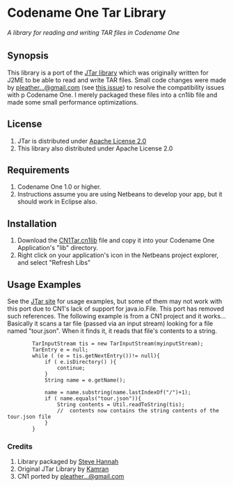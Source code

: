 # Codename One Tar Library
###### A library for reading and writing TAR files in Codename One

## Synopsis

This library is a port of the [JTar library](https://code.google.com/p/jtar/) which was originally written for J2ME to be able to read and write TAR files.  Small code changes were made by pleather...@gmail.com (see [this issue](https://code.google.com/p/codenameone/issues/detail?id=754)) to resolve the compatibility issues with p Codename One.  I merely packaged these files into a cn1lib file and made some small performance optimizations.

## License

1. JTar is distributed under [Apache License 2.0](http://www.apache.org/licenses/LICENSE-2.0)
2. This library also distributed under Apache License 2.0

## Requirements

1. Codename One 1.0 or higher.
2. Instructions assume you are using Netbeans to develop your app, but it should work in Eclipse also.

## Installation 

1. Download the [CN1Tar.cn1lib](dist/CN1Tar.cn1lib) file and copy it into your Codename One Application's "lib" directory.
2. Right click on your application's icon in the Netbeans project explorer, and select "Refresh Libs"

## Usage Examples

See the [JTar site](https://code.google.com/p/jtar/) for usage examples, but some of them may not work with this port due to CN1's lack of support for java.io.File.  This port has removed such references.  The following example is from a CN1 project and it works…  Basically it scans a tar file (passed via an input stream) looking for a file named "tour.json".  When it finds it, it reads that file's contents to a string.

```
		TarInputStream tis = new TarInputStream(myinputStream);
		TarEntry e = null;
        while ( (e = tis.getNextEntry())!= null){
            if ( e.isDirectory() ){
                continue;
            }
            String name = e.getName();
            
            name = name.substring(name.lastIndexOf("/")+1);
            if ( name.equals("tour.json")){
                String contents = Util.readToString(tis);
                //  contents now contains the string contents of the tour.json file
            }
        }
 ```
 
 ### Credits
 
 1. Library packaged by [Steve Hannah](https://twitter.com/shannah78)
 2. Original JTar Library by [Kamran](https://github.com/kamranzafar)
 3. CN1 ported by pleather...@gmail.com
 
 